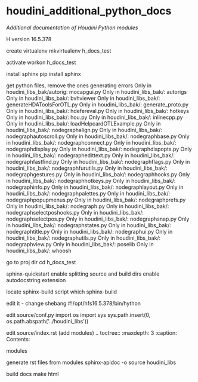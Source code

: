 # houdini_additional_python_docs
*Additional documentation of Houdini Python modules*

H version
16.5.378

create virtualenv
mkvirtualenv h_docs_test

activate
workon h_docs_test

install sphinx
pip install sphinx

get python files, remove the ones generating errors
Only in houdini_libs_bak/autorig: mocapgui.py
Only in houdini_libs_bak/: autorigs
Only in houdini_libs_bak/: bvhviewer
Only in houdini_libs_bak/: generateHDAToolsForOTL.py
Only in houdini_libs_bak/: generate_proto.py
Only in houdini_libs_bak/: hdefereval.py
Only in houdini_libs_bak/: hotkeys
Only in houdini_libs_bak/: hou.py
Only in houdini_libs_bak/: inlinecpp.py
Only in houdini_libs_bak/: loadHelpcardOTLExample.py
Only in houdini_libs_bak/: nodegraphalign.py
Only in houdini_libs_bak/: nodegraphautoscroll.py
Only in houdini_libs_bak/: nodegraphbase.py
Only in houdini_libs_bak/: nodegraphconnect.py
Only in houdini_libs_bak/: nodegraphdisplay.py
Only in houdini_libs_bak/: nodegraphdispopts.py
Only in houdini_libs_bak/: nodegraphedittext.py
Only in houdini_libs_bak/: nodegraphfastfind.py
Only in houdini_libs_bak/: nodegraphflags.py
Only in houdini_libs_bak/: nodegraphfurutils.py
Only in houdini_libs_bak/: nodegraphgestures.py
Only in houdini_libs_bak/: nodegraphhooks.py
Only in houdini_libs_bak/: nodegraphhotkeys.py
Only in houdini_libs_bak/: nodegraphinfo.py
Only in houdini_libs_bak/: nodegraphlayout.py
Only in houdini_libs_bak/: nodegraphpalettes.py
Only in houdini_libs_bak/: nodegraphpopupmenus.py
Only in houdini_libs_bak/: nodegraphprefs.py
Only in houdini_libs_bak/: nodegraph.py
Only in houdini_libs_bak/: nodegraphselectposhooks.py
Only in houdini_libs_bak/: nodegraphselectpos.py
Only in houdini_libs_bak/: nodegraphsnap.py
Only in houdini_libs_bak/: nodegraphstates.py
Only in houdini_libs_bak/: nodegraphtitle.py
Only in houdini_libs_bak/: nodegraphui.py
Only in houdini_libs_bak/: nodegraphutils.py
Only in houdini_libs_bak/: nodegraphview.py
Only in houdini_libs_bak/: poselib
Only in houdini_libs_bak/: whoosh

go to proj dir
cd h_docs_test

sphinx-quickstart
enable splitting source and build dirs
enable autodocstring extension

locate sphinx-build script
which sphinx-build

edit it - change shebang
#!/opt/hfs16.5.378/bin/hython

edit source/conf.py
import os
import sys
sys.path.insert(0, os.path.abspath('../houdini_libs'))

edit source/index.rst (add modules)
.. toctree::
   :maxdepth: 3
   :caption: Contents:

   modules

generate rst files from modules
sphinx-apidoc -o source houdini_libs

build docs
make html